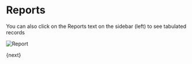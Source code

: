 <!-- add-breadcrumbs -->
# Reports

You can also click on the Reports text on the sidebar (left) to see tabulated records

<img class="screenshot" alt="Report" src="{{docs_base_url}}/assets/img/report.png">

{next}
